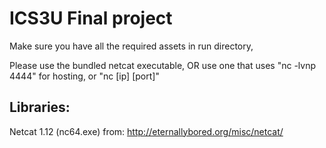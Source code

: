 # ICS3U Final project

Make sure you have all the required assets in run directory,

Please use the bundled netcat executable, OR use one that uses "nc -lvnp 4444" for hosting, or "nc [ip] [port]"



## Libraries:
Netcat 1.12 (nc64.exe) from: http://eternallybored.org/misc/netcat/



